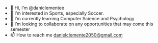 - 👋 Hi, I’m @daniclementee
- 👀 I’m interested in Sports, especially Soccer.
- 🌱 I’m currently learning Computer Science and Psychology
- 💞️ I’m looking to collaborate on any opportunities that may come this semester
- 📫 How to reach me danielclemente2050@gmail.com

<!---
daniclementee/daniclementee is a ✨ special ✨ repository because its `README.md` (this file) appears on your GitHub profile.
You can click the Preview link to take a look at your changes.
--->
